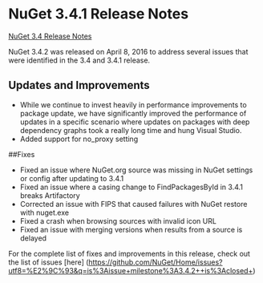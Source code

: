 # NuGet 3.4.1 Release Notes

[NuGet 3.4 Release Notes](nuget-3.4) 

NuGet 3.4.2 was released on April 8, 2016 to address several issues that were identified in the 3.4 and 3.4.1 release.

## Updates and Improvements

* While we continue to invest heavily in performance improvements to package update, we have significantly improved the performance of updates in a specific
scenario where updates on packages with deep dependency graphs took a really long time and hung Visual Studio. 
* Added support for no_proxy setting

##Fixes

* Fixed an issue where NuGet.org source was missing in NuGet settings or config after updating to 3.4.1
* Fixed an issue where a casing change to FindPackagesById in 3.4.1 breaks Artifactory 
* Corrected an issue with FIPS that caused failures with NuGet restore with nuget.exe
* Fixed a crash when browsing sources with invalid icon URL
* Fixed an issue with merging versions when results from a source is delayed


For the complete list of fixes and improvements in this release, check out the list of issues [here] (https://github.com/NuGet/Home/issues?utf8=%E2%9C%93&q=is%3Aissue+milestone%3A3.4.2++is%3Aclosed+)

